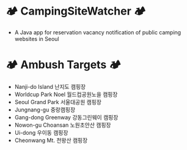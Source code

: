 # 🏕️ CampingSiteWatcher 🏕️
- A Java app for reservation vacancy notification of public camping websites in Seoul

# 🏕️ Ambush Targets 🏕️
- Nanji-do Island 난지도 캠핑장
- Worldcup Park Noel 월드컵공원노을 캠핑장
- Seoul Grand Park 서울대공원 캠핑장
- Jungnang-gu 중랑캠핑장
- Gang-dong Greenway 강동그린웨이 캠핑장
- Nowon-gu Choansan 노원초안산 캠핑장
- Ui-dong 우이동 캠핑장
- Cheonwang Mt. 천왕산 캠핑장
